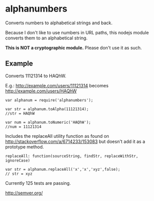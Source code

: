 # alphanumbers
Converts numbers to alphabetical strings and back.

Because I don't like to use numbers in URL paths, this nodejs module converts them to an alphabetical string.

**This is NOT a cryptographic module.** Please don't use it as such.

## Example

Converts 11121314 to HAQhW.

E.g.: http://example.com/users/11121314 becomes http://example.com/users/HAQhW

```
var alphanum = require('alphanumbers');

var str = alphanum.toAlpha(11121314);
//str = HAQhW

var num = alphanum.toNumeric('HAQhW');
//num = 11121314
```

Includes the replaceAll utility function as found on http://stackoverflow.com/a/6714233/153083 but doesn't add it as a prototype method.

`replaceAll: function(sourceString, findStr, replaceWithStr, ignoreCase)`

```
var str = alphanum.replaceAll('x','x','xyz',false); 
// str = xyz
```



Currently 125 tests are passing.

http://semver.org/
